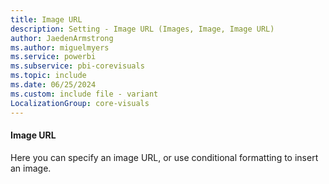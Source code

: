 ```yaml
---
title: Image URL
description: Setting - Image URL (Images, Image, Image URL)
author: JaedenArmstrong
ms.author: miguelmyers
ms.service: powerbi
ms.subservice: pbi-corevisuals
ms.topic: include
ms.date: 06/25/2024
ms.custom: include file - variant
LocalizationGroup: core-visuals
---
```

#### Image URL

Here you can specify an image URL, or use conditional formatting to insert an image.
